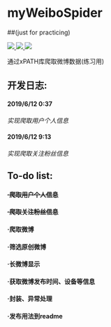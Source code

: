 # myWeiboSpider
##(just for practicing)

<p align="left">
    <a href="">
        <img src="https://img.shields.io/badge/状态-持续更新中-brightgreen.svg">
        </a>
    <a href="https://github.com/python/cpython">
        <img src="https://img.shields.io/badge/Python-3.7-blue.svg">
        </a>
    <a href="https://github.com/alexischiang/myWeiboSpider/stargazers">
        <img src="https://img.shields.io/github/stars/alexischiang/myWeiboSpider.svg?logo=github">
        </a>
</p>
通过xPATH库爬取微博数据(练习用)

## 开发日志:
#### 2019/6/12 0:37 
*实现爬取用户个人信息*
#### 2019/6/12 9:13
*实现爬取关注粉丝信息*

## To-do list:
#### ~~·爬取用户个人信息~~
#### ~~·爬取关注粉丝信息~~
#### ·爬取微博
#### ·筛选原创微博
#### ·长微博显示
#### ·获取微博发布时间、设备等信息
#### ·封装、异常处理
#### ·发布用法到readme

